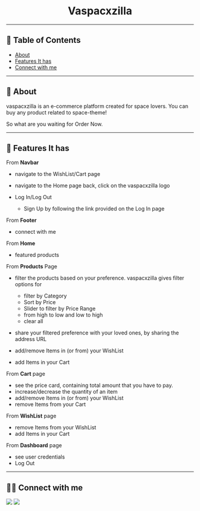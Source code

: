 <div align="center">

# Vaspacxzilla

</div>

---

## 📕 Table of Contents

- [About](#-about)
- [Features It has](#-features-it-has)
- [Connect with me](#-connect-with-me)

---

## 📖 About

vaspacxzilla is an e-commerce platform created for space lovers. You can buy any product related to space-theme!

So what are you waiting for Order Now.

---

## 🚀 Features It has

From **Navbar**

- navigate to the WishList/Cart page
- navigate to the Home page back, click on the vaspacxzilla logo
- Log In/Log Out

  - Sign Up by following the link provided on the Log In page

From **Footer**

- connect with me

From **Home**

- featured products

From **Products** Page

- filter the products based on your preference. vaspacxzilla gives filter options for

  - filter by Category
  - Sort by Price
  - Slider to filter by Price Range
   - from high to low and low to high
    - clear all

- share your filtered preference with your loved ones, by sharing the address URL
- add/remove Items in (or from) your WishList
- add Items in your Cart

From **Cart** page

- see the price card, containing total amount that you have to pay.
- increase/decrease the quantity of an item
- add/remove Items in (or from) your WishList
- remove Items from your Cart

From **WishList** page

- remove Items from your WishList 
- add Items in your Cart

From **Dashboard** page

 - see user credentials 
 - Log Out

---


## 👨‍💻 Connect with me

<a href="https://twitter.com/VashnaviChauhan"><img src="https://img.shields.io/badge/Twitter-1DA1F2?style=for-the-badge&logo=twitter&logoColor=white"/></a>
<a href="https://www.linkedin.com/in/vashnavi-chauhan-b6222514b/"><img src="https://img.shields.io/badge/LinkedIn-0077B5?style=for-the-badge&logo=linkedin&logoColor=white"/></a>


